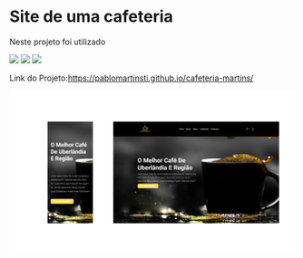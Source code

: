 <h1>Site de uma cafeteria</h1>

<p>Neste projeto foi utilizado</p>
<img src = "https://img.shields.io/badge/HTML5-E34F26?style=for-the-badge&logo=html5&logoColor=white" >
<img src ="https://img.shields.io/badge/CSS-239120?&style=for-the-badge&logo=css3&logoColor=white" >
<img src = "https://img.shields.io/badge/JavaScript-323330?style=for-the-badge&logo=javascript&logoColor=F7DF1E">


Link do Projeto:https://pablomartinsti.github.io/cafeteria-martins/

<img src = "https://github.com/pablomartinsti/cafeteria-martins/blob/main/assets/computer.png">
